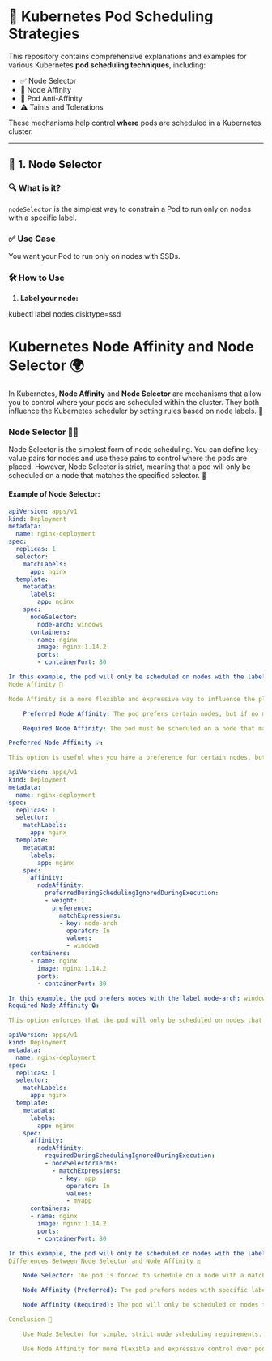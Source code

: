 # 🚀 Kubernetes Pod Scheduling Strategies

This repository contains comprehensive explanations and examples for various Kubernetes **pod scheduling techniques**, including:

- ✅ Node Selector
- 🎯 Node Affinity
- 🔄 Pod Anti-Affinity
- ⚠️ Taints and Tolerations

These mechanisms help control **where** pods are scheduled in a Kubernetes cluster.

---

## 📌 1. Node Selector

### 🔍 What is it?

`nodeSelector` is the simplest way to constrain a Pod to run only on nodes with a specific label.

### ✅ Use Case

You want your Pod to run only on nodes with SSDs.

### 🛠️ How to Use

1. **Label your node:**

kubectl label nodes <node-name> disktype=ssd

# Kubernetes Node Affinity and Node Selector 🌍

In Kubernetes, **Node Affinity** and **Node Selector** are mechanisms that allow you to control where your pods are scheduled within the cluster. They both influence the Kubernetes scheduler by setting rules based on node labels. 📝

### Node Selector 🧑‍💻

Node Selector is the simplest form of node scheduling. You can define key-value pairs for nodes and use these pairs to control where the pods are placed. However, Node Selector is strict, meaning that a pod will only be scheduled on a node that matches the specified selector. 🚫

#### Example of Node Selector:

```yaml
apiVersion: apps/v1
kind: Deployment
metadata:
  name: nginx-deployment
spec:
  replicas: 1
  selector:
    matchLabels:
      app: nginx
  template:
    metadata:
      labels:
        app: nginx
    spec:
      nodeSelector:
        node-arch: windows
      containers:
      - name: nginx
        image: nginx:1.14.2
        ports:
        - containerPort: 80

In this example, the pod will only be scheduled on nodes with the label node-arch: windows. If no matching node is available, the pod will remain in a Pending state. ⏳
Node Affinity 📍

Node Affinity is a more flexible and expressive way to influence the placement of pods. It allows you to specify preferred and required node affinity rules.

    Preferred Node Affinity: The pod prefers certain nodes, but if no matching nodes are found, it will be scheduled on any available node. 😎

    Required Node Affinity: The pod must be scheduled on a node that matches all of the specified labels. If no matching node is found, the pod will remain in a Pending state. 🚨

Preferred Node Affinity 💡:

This option is useful when you have a preference for certain nodes, but it's not a strict requirement.

apiVersion: apps/v1
kind: Deployment
metadata:
  name: nginx-deployment
spec:
  replicas: 1
  selector:
    matchLabels:
      app: nginx
  template:
    metadata:
      labels:
        app: nginx
    spec:
      affinity:
        nodeAffinity:
          preferredDuringSchedulingIgnoredDuringExecution:
          - weight: 1
            preference:
              matchExpressions:
              - key: node-arch
                operator: In
                values:
                - windows
      containers:
      - name: nginx
        image: nginx:1.14.2
        ports:
        - containerPort: 80

In this example, the pod prefers nodes with the label node-arch: windows, but if no such nodes are available, the pod can still be scheduled on other nodes. 🌐
Required Node Affinity 🔒:

This option enforces that the pod will only be scheduled on nodes that match the specified labels. If no matching nodes are found, the pod will remain in a Pending state. 🚧

apiVersion: apps/v1
kind: Deployment
metadata:
  name: nginx-deployment
spec:
  replicas: 1
  selector:
    matchLabels:
      app: nginx
  template:
    metadata:
      labels:
        app: nginx
    spec:
      affinity:
        nodeAffinity:
          requiredDuringSchedulingIgnoredDuringExecution:
          - nodeSelectorTerms:
            - matchExpressions:
              - key: app
                operator: In
                values:
                - myapp
      containers:
      - name: nginx
        image: nginx:1.14.2
        ports:
        - containerPort: 80

In this example, the pod will only be scheduled on nodes with the label app: myapp. If no such nodes are available, the pod will remain in a Pending state. ⏳
Differences Between Node Selector and Node Affinity ⚖️

    Node Selector: The pod is forced to schedule on a node with a matching label. If no matching node is found, the pod remains in a Pending state. 🔒

    Node Affinity (Preferred): The pod prefers nodes with specific labels. If no matching nodes are found, the pod can still be scheduled on any available node in the cluster. 🌍

    Node Affinity (Required): The pod will only be scheduled on nodes that match the specified labels. If no matching nodes are found, the pod will remain in a Pending state. 🚫

Conclusion 🎯

    Use Node Selector for simple, strict node scheduling requirements. ❗

    Use Node Affinity for more flexible and expressive control over pod placement with the ability to specify both preferred and required rules. 🔄
